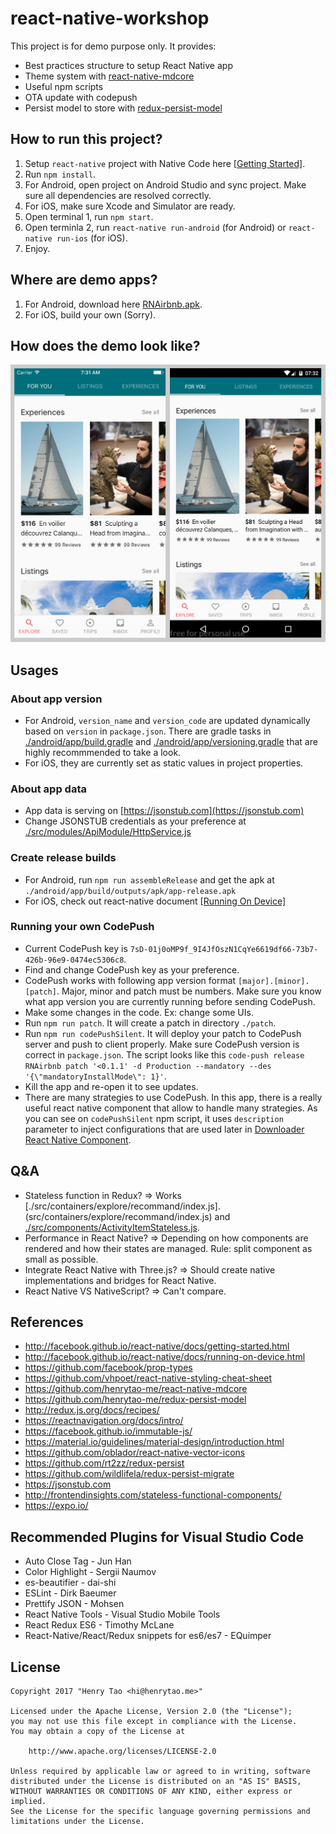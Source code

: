 # react-native-workshop

This project is for demo purpose only. It provides: 
- Best practices structure to setup React Native app
- Theme system with [react-native-mdcore](https://github.com/henrytao-me/react-native-mdcore)
- Useful npm scripts
- OTA update with codepush 
- Persist model to store with [redux-persist-model](https://github.com/henrytao-me/redux-persist-model)


## How to run this project? 

1. Setup `react-native` project with Native Code here [[Getting Started]](http://facebook.github.io/react-native/docs/getting-started.html).
2. Run `npm install`.
3. For Android, open project on Android Studio and sync project. Make sure all dependencies are resolved correctly. 
4. For iOS, make sure Xcode and Simulator are ready. 
5. Open terminal 1, run `npm start`.
6. Open terminla 2, run `react-native run-android` (for Android) or `react-native run-ios` (for iOS).
7. Enjoy.


## Where are demo apps? 

1. For Android, download here [RNAirbnb.apk](docs/rnairbnb.apk).
2. For iOS, build your own (Sorry).


## How does the demo look like? 

![RNAirbnb Screenshot](docs/rnairbnb.jpg)


## Usages

### About app version

- For Android, `version_name` and `version_code` are updated dynamically based on `version` in `package.json`. There are gradle tasks in [./android/app/build.gradle](android/app/build.gradle) and [./android/app/versioning.gradle](android/app/versioning.gradle) that are highly recommmended to take a look. 
- For iOS, they are currently set as static values in project properties. 

### About app data

- App data is serving on [https://jsonstub.com](https://jsonstub.com)
- Change JSONSTUB credentials as your preference at [./src/modules/ApiModule/HttpService.js](src/modules/ApiModule/HttpService.js)

### Create release builds 

- For Android, run `npm run assembleRelease` and get the apk at `./android/app/build/outputs/apk/app-release.apk`
- For iOS, check out react-native document [[Running On Device]](http://facebook.github.io/react-native/docs/running-on-device.html)

### Running your own CodePush

- Current CodePush key is `7sD-01j0oMP9f_9I4JfOszN1CqYe6619df66-73b7-426b-96e9-0474ec5306c8`.
- Find and change CodePush key as your preference. 
- CodePush works with following app version format `[major].[minor].[patch]`. Major, minor and patch must be numbers. Make sure you know what app version you are currently running before sending CodePush.
- Make some changes in the code. Ex: change some UIs. 
- Run `npm run patch`. It will create a patch in directory `./patch`.
- Run `npm run codePushSilent`. It will deploy your patch to CodePush server and push to client properly. Make sure CodePush version is correct in `package.json`. The script looks like this `code-push release RNAirbnb patch '<0.1.1' -d Production --mandatory --des '{\"mandatoryInstallMode\": 1}'`.
- Kill the app and re-open it to see updates. 
- There are many strategies to use CodePush. In this app, there is a really useful react native component that allow to handle many strategies. As you can see on `codePushSilent` npm script, it uses `description` parameter to inject configurations that are used later in [Downloader React Native Component](src/containers/downloader/index.js).

## Q&A

- Stateless function in Redux? => Works [./src/containers/explore/recommand/index.js].(src/containers/explore/recommand/index.js) and [./src/components/ActivityItemStateless.js](src/components/ActivityItemStateless.js).
- Performance in React Native? => Depending on how components are rendered and how their states are managed. Rule: split component as small as possible. 
- Integrate React Native with Three.js? => Should create native implementations and bridges for React Native.
- React Native VS NativeScript? => Can't compare.

## References

- http://facebook.github.io/react-native/docs/getting-started.html
- http://facebook.github.io/react-native/docs/running-on-device.html
- https://github.com/facebook/prop-types
- https://github.com/vhpoet/react-native-styling-cheat-sheet
- https://github.com/henrytao-me/react-native-mdcore
- https://github.com/henrytao-me/redux-persist-model
- http://redux.js.org/docs/recipes/
- https://reactnavigation.org/docs/intro/
- https://facebook.github.io/immutable-js/
- https://material.io/guidelines/material-design/introduction.html
- https://github.com/oblador/react-native-vector-icons
- https://github.com/rt2zz/redux-persist
- https://github.com/wildlifela/redux-persist-migrate
- https://jsonstub.com
- http://frontendinsights.com/stateless-functional-components/
- https://expo.io/

## Recommended Plugins for Visual Studio Code

- Auto Close Tag - Jun Han
- Color Highlight - Sergii Naumov
- es-beautifier - dai-shi
- ESLint - Dirk Baeumer
- Prettify JSON - Mohsen
- React Native Tools - Visual Studio Mobile Tools 
- React Redux ES6 - Timothy McLane
- React-Native/React/Redux snippets for es6/es7 - EQuimper


## License

    Copyright 2017 "Henry Tao <hi@henrytao.me>"

    Licensed under the Apache License, Version 2.0 (the "License");
    you may not use this file except in compliance with the License.
    You may obtain a copy of the License at

        http://www.apache.org/licenses/LICENSE-2.0

    Unless required by applicable law or agreed to in writing, software
    distributed under the License is distributed on an "AS IS" BASIS,
    WITHOUT WARRANTIES OR CONDITIONS OF ANY KIND, either express or implied.
    See the License for the specific language governing permissions and
    limitations under the License.